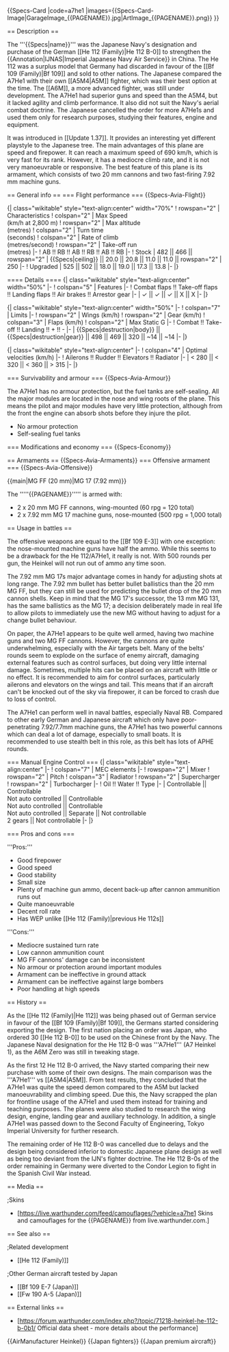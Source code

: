 {{Specs-Card
|code=a7he1
|images={{Specs-Card-Image|GarageImage_{{PAGENAME}}.jpg|ArtImage_{{PAGENAME}}.png}}
}}

== Description ==
<!-- ''In the description, the first part should be about the history of and the creation and combat usage of the aircraft, as well as its key features. In the second part, tell the reader about the aircraft in the game. Insert a screenshot of the vehicle, so that if the novice player does not remember the vehicle by name, he will immediately understand what kind of vehicle the article is talking about.'' -->
The '''{{Specs|name}}''' was the Japanese Navy's designation and purchase of the German [[He 112 (Family)|He 112 B-0]] to strengthen the {{Annotation|IJNAS|Imperial Japanese Navy Air Service}} in China. The He 112 was a surplus model that Germany had discarded in favour of the [[Bf 109 (Family)|Bf 109]] and sold to other nations. The Japanese compared the A7He1 with their own [[A5M4|A5M]] fighter, which was their best option at the time. The [[A6M]], a more advanced fighter, was still under development. The A7He1 had superior guns and speed than the A5M4, but it lacked agility and climb performance. It also did not suit the Navy's aerial combat doctrine. The Japanese cancelled the order for more A7He1s and used them only for research purposes, studying their features, engine and equipment.

It was introduced in [[Update 1.37]]. It provides an interesting yet different playstyle to the Japanese tree. The main advantages of this plane are speed and firepower. It can reach a maximum speed of 690 km/h, which is very fast for its rank. However, it has a mediocre climb rate, and it is not very manoeuvrable or responsive. The best feature of this plane is its armament, which consists of two 20 mm cannons and two fast-firing 7.92 mm machine guns.

== General info ==
=== Flight performance ===
{{Specs-Avia-Flight}}
<!-- ''Describe how the aircraft behaves in the air. Speed, manoeuvrability, acceleration and allowable loads - these are the most important characteristics of the vehicle.'' -->

{| class="wikitable" style="text-align:center" width="70%"
! rowspan="2" | Characteristics
! colspan="2" | Max Speed<br>(km/h at 2,800 m)
! rowspan="2" | Max altitude<br>(metres)
! colspan="2" | Turn time<br>(seconds)
! colspan="2" | Rate of climb<br>(metres/second)
! rowspan="2" | Take-off run<br>(metres)
|-
! AB !! RB !! AB !! RB !! AB !! RB
|-
! Stock
| 482 || 466 || rowspan="2" | {{Specs|ceiling}} || 20.0 || 20.8 || 11.0 || 11.0 || rowspan="2" | 250
|-
! Upgraded
| 525 || 502 || 18.0 || 19.0 || 17.3 || 13.8
|-
|}

==== Details ====
{| class="wikitable" style="text-align:center" width="50%"
|-
! colspan="5" | Features
|-
! Combat flaps !! Take-off flaps !! Landing flaps !! Air brakes !! Arrestor gear
|-
| ✓ || ✓ || ✓ || X || X     <!-- ✓ -->
|-
|}

{| class="wikitable" style="text-align:center" width="50%"
|-
! colspan="7" | Limits
|-
! rowspan="2" | Wings (km/h)
! rowspan="2" | Gear (km/h)
! colspan="3" | Flaps (km/h)
! colspan="2" | Max Static G
|-
! Combat !! Take-off !! Landing !! + !! -
|-
| {{Specs|destruction|body}} || {{Specs|destruction|gear}} || 498 || 469 || 320 || ~14 || ~14
|-
|}

{| class="wikitable" style="text-align:center"
|-
! colspan="4" | Optimal velocities (km/h)
|-
! Ailerons !! Rudder !! Elevators !! Radiator
|-
| < 280 || < 320 || < 360 || > 315
|-
|}

=== Survivability and armour ===
{{Specs-Avia-Armour}}
<!-- ''Examine the survivability of the aircraft. Note how vulnerable the structure is and how secure the pilot is, whether the fuel tanks are armoured, etc. Describe the armour, if there is any, and also mention the vulnerability of other critical aircraft systems.'' -->

The A7He1 has no armour protection, but the fuel tanks are self-sealing. All the major modules are located in the nose and wing roots of the plane. This means the pilot and major modules have very little protection, although from the front the engine can absorb shots before they injure the pilot.

* No armour protection
* Self-sealing fuel tanks

=== Modifications and economy ===
{{Specs-Economy}}

== Armaments ==
{{Specs-Avia-Armaments}}
=== Offensive armament ===
{{Specs-Avia-Offensive}}
<!-- ''Describe the offensive armament of the aircraft, if any. Describe how effective the cannons and machine guns are in a battle, and also what belts or drums are better to use. If there is no offensive weaponry, delete this subsection.'' -->
{{main|MG FF (20 mm)|MG 17 (7.92 mm)}}

The '''''{{PAGENAME}}''''' is armed with:

* 2 x 20 mm MG FF cannons, wing-mounted (60 rpg = 120 total)
* 2 x 7.92 mm MG 17 machine guns, nose-mounted (500 rpg = 1,000 total)

== Usage in battles ==
<!-- ''Describe the tactics of playing in the aircraft, the features of using aircraft in a team and advice on tactics. Refrain from creating a "guide" - do not impose a single point of view, but instead, give the reader food for thought. Examine the most dangerous enemies and give recommendations on fighting them. If necessary, note the specifics of the game in different modes (AB, RB, SB).'' -->

The offensive weapons are equal to the [[Bf 109 E-3]] with one exception: the nose-mounted machine guns have half the ammo. While this seems to be a drawback for the He 112/A7He1, it really is not. With 500 rounds per gun, the Heinkel will not run out of ammo any time soon.

The 7.92 mm MG 17s major advantage comes in handy for adjusting shots at long range. The 7.92 mm bullet has better bullet ballistics than the 20 mm MG FF, but they can still be used for predicting the bullet drop of the 20 mm cannon shells. Keep in mind that the MG 17's successor, the 13 mm MG 131, has the same ballistics as the MG 17; a decision deliberately made in real life to allow pilots to immediately use the new MG without having to adjust for a change bullet behaviour.

On paper, the A7He1 appears to be quite well armed, having two machine guns and two MG FF cannons. However, the cannons are quite underwhelming, especially with the Air targets belt. Many of the belts' rounds seem to explode on the surface of enemy aircraft, damaging external features such as control surfaces, but doing very little internal damage. Sometimes, multiple hits can be placed on an aircraft with little or no effect. It is recommended to aim for control surfaces, particularly ailerons and elevators on the wings and tail. This means that if an aircraft can't be knocked out of the sky via firepower, it can be forced to crash due to loss of control.

The A7He1 can perform well in naval battles, especially Naval RB. Compared to other early German and Japanese aircraft which only have poor-penetrating 7.92/7.7mm machine guns, the A7He1 has two powerful cannons which can deal a lot of damage, especially to small boats. It is recommended to use stealth belt in this role, as this belt has lots of APHE rounds.

=== Manual Engine Control ===
{| class="wikitable" style="text-align:center"
|-
! colspan="7" | MEC elements
|-
! rowspan="2" | Mixer
! rowspan="2" | Pitch
! colspan="3" | Radiator
! rowspan="2" | Supercharger
! rowspan="2" | Turbocharger
|-
! Oil !! Water !! Type
|-
| Controllable || Controllable<br>Not auto controlled || Controllable<br>Not auto controlled || Controllable<br>Not auto controlled || Separate || Not controllable<br>2 gears || Not controllable
|-
|}

=== Pros and cons ===
<!-- ''Summarise and briefly evaluate the vehicle in terms of its characteristics and combat effectiveness. Mark its pros and cons in the bulleted list. Try not to use more than 6 points for each of the characteristics. Avoid using categorical definitions such as "bad", "good" and the like - use substitutions with softer forms such as "inadequate" and "effective".'' -->

'''Pros:'''

* Good firepower
* Good speed
* Good stability
* Small size
* Plenty of machine gun ammo, decent back-up after cannon ammunition runs out
* Quite manoeuvrable
* Decent roll rate
* Has WEP unlike [[He 112 (Family)|previous He 112s]]

'''Cons:'''

* Mediocre sustained turn rate
* Low cannon ammunition count
* MG FF cannons' damage can be inconsistent
* No armour or protection around important modules
* Armament can be ineffective in ground attack
* Armament can be ineffective against large bombers
* Poor handling at high speeds

== History ==
<!-- ''Describe the history of the creation and combat usage of the aircraft in more detail than in the introduction. If the historical reference turns out to be too long, take it to a separate article, taking a link to the article about the vehicle and adding a block "/History" (example: <nowiki>https://wiki.warthunder.com/(Vehicle-name)/History</nowiki>) and add a link to it here using the <code>main</code> template. Be sure to reference text and sources by using <code><nowiki><ref></ref></nowiki></code>, as well as adding them at the end of the article with <code><nowiki><references /></nowiki></code>. This section may also include the vehicle's dev blog entry (if applicable) and the in-game encyclopedia description (under <code><nowiki>=== In-game description ===</nowiki></code>, also if applicable).'' -->

As the [[He 112 (Family)|He 112]] was being phased out of German service in favour of the [[Bf 109 (Family)|Bf 109]], the Germans started considering exporting the design. The first nation placing an order was Japan, who ordered 30 [[He 112 B-0]] to be used on the Chinese front by the Navy. The Japanese Naval designation for the He 112 B-0 was '''A7He1''' (A7 Heinkel 1), as the A6M Zero was still in tweaking stage.

As the first 12 He 112 B-0 arrived, the Navy started comparing their new purchase with some of their own designs. The main comparison was the '''A7He1''' vs [[A5M4|A5M]]. From test results, they concluded that the A7He1 was quite the speed demon compared to the A5M but lacked manoeuvrability and climbing speed. Due this, the Navy scrapped the plan for frontline usage of the A7He1 and used them instead for training and teaching purposes. The planes were also studied to research the wing design, engine, landing gear and auxiliary technology. In addition, a single A7He1 was passed down to the Second Faculty of Engineering, Tokyo Imperial University for further research.

The remaining order of He 112 B-0 was cancelled due to delays and the design being considered inferior to domestic Japanese plane design as well as being too deviant from the IJN's fighter doctrine. The He 112 B-0s of the order remaining in Germany were diverted to the Condor Legion to fight in the Spanish Civil War instead.

== Media ==
<!-- ''Excellent additions to the article would be video guides, screenshots from the game, and photos.'' -->

;Skins

* [https://live.warthunder.com/feed/camouflages/?vehicle=a7he1 Skins and camouflages for the {{PAGENAME}} from live.warthunder.com.]

== See also ==
<!-- ''Links to the articles on the War Thunder Wiki that you think will be useful for the reader, for example:''

* ''reference to the series of the aircraft;''
* ''links to approximate analogues of other nations and research trees.'' -->

;Related development

* [[He 112 (Family)]]

;Other German aircraft tested by Japan

* [[Bf 109 E-7 (Japan)]]
* [[Fw 190 A-5 (Japan)]]

== External links ==
<!--''Paste links to sources and external resources, such as:''
* ''topic on the official game forum;''
* ''other literature.''-->

* [https://forum.warthunder.com/index.php?/topic/71218-heinkel-he-112-b-0b1/ Official data sheet - more details about the performance]

{{AirManufacturer Heinkel}}
{{Japan fighters}}
{{Japan premium aircraft}}